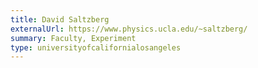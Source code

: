 ```yaml
---
title: David Saltzberg
externalUrl: https://www.physics.ucla.edu/~saltzberg/
summary: Faculty, Experiment
type: universityofcalifornialosangeles
---
```

